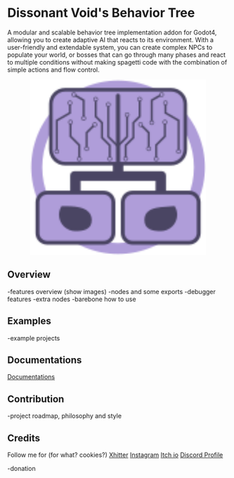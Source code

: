 # Dissonant Void's Behavior Tree
A modular and scalable behavior tree implementation addon for Godot4, allowing you to create adaptive AI that reacts to its environment. With a user-friendly and extendable system, you can create complex NPCs to populate your world, or bosses that can go through many phases and react to multiple conditions without making spagetti code with the combination of simple actions and flow control.

<p align="center">
  <img src="icon.svg" alt="ICON" width="400"/>
</p>

## Overview
-features overview (show images)
 -nodes and some exports
 -debugger features
 -extra nodes
-barebone how to use

## Examples
-example projects

## Documentations
[Documentations](addons/DVs_behavior_tree/docs)

## Contribution
-project roadmap, philosophy and style

## Credits
Follow me for (for what? cookies?)
[Xhitter](https://twitter.com/Dissonant_Void)
[Instagram](https://www.instagram.com/dissonant_void/)
[Itch io](https://x-void-x.itch.io)
[Discord Profile](https://discordapp.com/users/1109492493197787206)

-donation